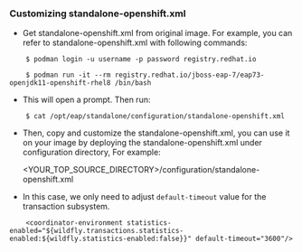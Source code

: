 ### Customizing standalone-openshift.xml

* Get standalone-openshift.xml from original image. For example, you can refer to standalone-openshift.xml with following commands:
```
    $ podman login -u username -p password registry.redhat.io

    $ podman run -it --rm registry.redhat.io/jboss-eap-7/eap73-openjdk11-openshift-rhel8 /bin/bash
```
* This will open a prompt. Then run:
```
    $ cat /opt/eap/standalone/configuration/standalone-openshift.xml
```
* Then, copy and customize the standalone-openshift.xml, you can use it on your image by deploying the standalone-openshift.xml under configuration directory, For example:

    <YOUR_TOP_SOURCE_DIRECTORY>/configuration/standalone-openshift.xml

* In this case, we only need to adjust `default-timeout` value for the transaction subsystem.
```
    <coordinator-environment statistics-enabled="${wildfly.transactions.statistics-enabled:${wildfly.statistics-enabled:false}}" default-timeout="3600"/>
```
